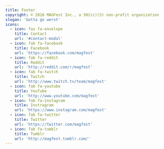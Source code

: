 ```yaml
---
title: Footer
copyright: © 2018 MAGFest Inc., a 501(c)(3) non-profit organization
slogan: 'Gotta go werst'
icons:
  - icon: fas fa-envelope
    title: Contact
    url: '#contact-modal'
  - icon: fab fa-facebook
    title: Facebook
    url: 'https://facebook.com/magfest'
  - icon: fab fa-reddit
    title: Reddit
    url: 'http://reddit.com/r/magfest'
  - icon: fab fa-twitch
    title: Twitch
    url: 'http://www.twitch.tv/team/magfest'
  - icon: fab fa-youtube
    title: YouTube
    url: 'http://www.youtube.com/magfest'
  - icon: fab fa-instagram
    title: Instragram
    url: 'https://www.instagram.com/magfest'
  - icon: fab fa-twitter
    title: Twitter
    url: 'https://twitter.com/magfest'
  - icon: fab fa-tumblr
    title: Tumblr
    url: 'http://magfest.tumblr.com/'
---
```

